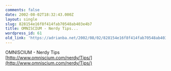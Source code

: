 ```yaml
---
comments: false
date: 2002-08-02T18:32:43.000Z
layout: single
slug: 828154e16f8f414fab70548ab403e4b7
title: OMNISCIUM - Nerdy Tips...
wordpress_id: 61
old_link: 'https://adrianba.net/2002/08/02/828154e16f8f414fab70548ab403e4b7/'
---
```

OMNISCIUM - Nerdy Tips  
[http://www.omniscium.com/nerdy/Tips/](http://www.omniscium.com/nerdy/Tips/)

